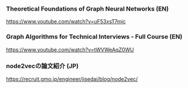 ### Theoretical Foundations of Graph Neural Networks (EN)
https://www.youtube.com/watch?v=uF53xsT7mjc

### Graph Algorithms for Technical Interviews - Full Course (EN)
https://www.youtube.com/watch?v=tWVWeAqZ0WU

### node2vecの論文紹介 (JP)
https://recruit.gmo.jp/engineer/jisedai/blog/node2vec/
